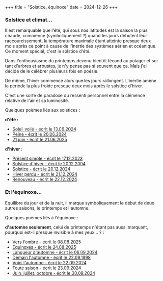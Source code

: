 +++
title = "Solstice, équinoxe"
date = 2024-12-26
+++
### Solstice et climat...

Il est remarquable que l'été, qui sous nos latitudes est la saison la plus chaude, commence (symboliquement ?) quand les jours débutent leur raccourcissement, la température maximale étant atteinte presque deux mois après ce point à cause de l'inertie des systèmes aérien et océanique. Ce moment spécial, c'est le solstice d'été.

Dans l'enthousiasme du printemps devenu bientôt fécond au potager et sur tant d'arbres et arbustes, je n'y pense pas si souvent que ça. Mais j'ai décidé de le célébrer plusieurs fois en poésie.

De même, l'hiver commence alors que les jours rallongent. L'inertie amène la période la plus froide presque deux mois après le solstice d'hiver.

C'est une sorte de paradoxe du ressenti personnel entre la clémence relative de l'air et sa luminosité.

Quelques poèmes liés aux solstices :

**d'été :**
- [Soleil voilé - écrit le 13.06.2024](../seasons/20_vingtieme_saison/soleil_voile)
- [Peine - écrit le 20.06.2024](../seasons/20_vingtieme_saison/peine)
- [21 juin - écrit le 21.06.2025](../seasons/27_vingt_septieme_saison/21_juin)

**d'hiver :**
- [Présent simple - écrit le 17.12.2023](../seasons/18_dix_huitieme_saison/present_simple)
- [Solstice d'hiver - écrit le 20.12.2004](../seasons/17_dix_septieme_saison/solstice_d_hiver)
- [Solstice - écrit le 20.12.2024](../seasons/23_vingt_troisieme_saison/solstice)
- [Hiver perdu - écrit le 21.12.2024](../seasons/23_vingt_troisieme_saison/hiver_perdu)
- [Renouveau - écrit le 22.12.2024](../seasons/23_vingt_troisieme_saison/renouveau)

### Et l'équinoxe...

Equilibre du jour et de la nuit, il marque symboliquement le début de deux autres saisons, le printemps et l'automne.

Quelques poèmes liés à l'équinoxe :

**d'automne seulement**, celui de printemps n'étant pas aussi marquant, pourquoi est-il presque invisible à mes yeux... ? :

- [Vers l'ombre - écrit le 08.08.2025](../seasons/28_vingt_huitieme_saison/vers_l_ombre)
- [Equinoxes - écrit le 24.08.2025](../seasons/28_vingt_huitieme_saison/equinoxes)
- [Langueur d'automne - écrit le 06.09.2024](../seasons/22_vingt_deuxieme_saison/langueur_d_automne)
- [Demain l'automne - écrit le 22.09.1998](../seasons/9_neuvieme_saison/demain_l_automne)
- [Voici l'automne - écrit le 22.09.2024](../seasons/22_vingt_deuxieme_saison/voici_l_automne)
- [Toute saison - écrit le 23.09.2024](../seasons/22_vingt_deuxieme_saison/toute_saison)
- [Juin, juillet, octobre - écrit le 30.09.2024](../seasons/22_vingt_deuxieme_saison/juin_juillet_octobre)
